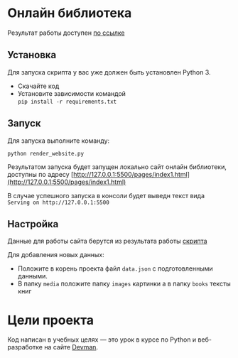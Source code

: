 # Онлайн библиотека

Результат работы доступен [по ссылке](https://sim0n89.github.io/onlineLibraryHtml/pages/index1.html)

## Установка
Для запуска скрипта у вас уже должен быть установлен Python 3. 
* Скачайте код
* Установите зависимости командой   
```pip install -r requirements.txt```


## Запуск
Для запуска выполните команду:

```python render_website.py```

Результатом запуска будет запущен локально сайт онлайн библиотеки, доступны по адресу [http://127.0.0.1:5500/pages/index1.html](http://127.0.0.1:5500/pages/index1.html)

В случае успешного запуска в консоли будет выведн текст вида    
`Serving on http://127.0.0.1:5500`

## Настройка
Данные для работы сайта берутся из результата работы [скрипта](https://github.com/sim0n89/onlineLibrary)

Для добавления новых данных: 
* Положите в корень проекта файл `data.json` с подготовленными данными.
* В папку `media` положите папку `images` картинки а в папку `books` тексты книг

# Цели проекта

Код написан в учебных целях — это урок в курсе по Python и веб-разработке на сайте [Devman](https://dvmn.org/).